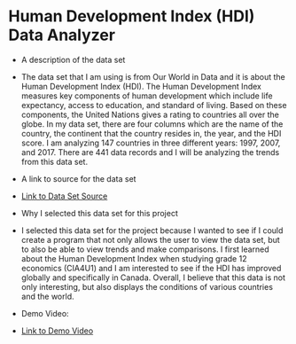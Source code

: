 
# Human Development Index (HDI) Data Analyzer

* A description of the data set
* The data set that I am using is from Our World in Data and it is about the Human Development Index (HDI). The Human Development Index measures key components of human development which include life expectancy, access to education, and standard of living. Based on these components, the United Nations gives a rating to countries all over the globe. In my data set, there are four columns which are the name of the country, the continent that the country resides in, the year, and the HDI score. I am analyzing 147 countries in three different years: 1997, 2007, and 2017. There are 441 data records and I will be analyzing the trends from this data set.

* A link to source for the data set
* [Link to Data Set Source](https://ourworldindata.org/human-development-index)

* Why I selected this data set for this project
* I selected this data set for the project because I wanted to see if I could create a program that not only allows the user to view the data set, but to also be able to view trends and make comparisons. I first learned about the Human Development Index when studying grade 12 economics (CIA4U1) and I am interested to see if the HDI has improved globally and specifically in Canada. Overall, I believe that this data is not only interesting, but also displays the conditions of various countries and the world.

* Demo Video:
* [Link to Demo Video](https://youtu.be/wlG0p3ghFxM)

